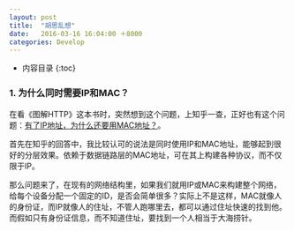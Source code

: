 ```yaml
---
layout: post
title:  "胡思乱想"
date:   2016-03-16 16:04:00 ＋8000
categories: Develop
---
```

* 内容目录
{:toc}



### 1. 为什么同时需要IP和MAC？

在看《图解HTTP》这本书时，突然想到这个问题，上知乎一查，正好也有这个问题：[有了IP地址，为什么还要用MAC地址？](https://www.zhihu.com/question/21546408)。

首先在知乎的回答中，我比较认可的说法是同时使用IP和MAC地址，能够起到很好的分层效果。依赖于数据链路层的MAC地址，可在其上构建各种协议，而不仅限于IP。

那么问题来了，在现有的网络结构里，如果我们就用IP或MAC来构建整个网络，给每个设备分配一个固定的ID，是否会简单很多？实际上不是这样，MAC就像人的身份证，而IP就像人的住址，不管人跑哪里去，都可以通过住址快速的找到他。而假如只有身份证信息，而不知道住址，要找到一个人相当于大海捞针。